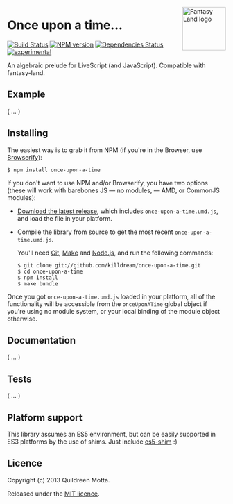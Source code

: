 <a href="https://github.com/pufuwozu/fantasy-land"><img src="https://raw.github.com/pufuwozu/fantasy-land/master/logo.png" align="right" width="100px" height="100px" alt="Fantasy Land logo" /></a>

Once upon a time...
===================

[![Build Status](https://secure.travis-ci.org/killdream/once-upon-a-time.png?branch=master)](https://travis-ci.org/killdream/once-upon-a-time)
[![NPM version](https://badge.fury.io/js/once-upon-a-time.png)](http://badge.fury.io/js/once-upon-a-time)
[![Dependencies Status](https://david-dm.org/killdream/once-upon-a-time.png)](https://david-dm.org/killdream/once-upon-a-time)
[![experimental](http://hughsk.github.io/stability-badges/dist/experimental.svg)](http://github.com/hughsk/stability-badges)

An algebraic prelude for LiveScript (and JavaScript). Compatible with fantasy-land.


## Example

( ... )


## Installing

The easiest way is to grab it from NPM (if you're in the Browser, use [Browserify][]):

    $ npm install once-upon-a-time
    
If you don't want to use NPM and/or Browserify, you have two options (these
will work with barebones JS — no modules, — AMD, or CommonJS modules):

  - [Download the latest release][download], which includes
    `once-upon-a-time.umd.js`, and load the file in your platform.
    
  - Compile the library from source to get the most recent
    `once-upon-a-time.umd.js`.

    You'll need [Git][], [Make][] and [Node.js][], and run the following
    commands:
    
        $ git clone git://github.com/killdream/once-upon-a-time.git
        $ cd once-upon-a-time
        $ npm install
        $ make bundle
    
Once you got `once-upon-a-time.umd.js` loaded in your platform, all of the
functionality will be accessible from the `onceUponATime` global object if
you're using no module system, or your local binding of the module object
otherwise.
    
[download]: http://github.com/killdream/once-upon-a-time
[Browserify]: http://browserify.org/
[Git]: http://git-scm.com/
[Make]: http://www.gnu.org/software/make/
[Node.js]: http://nodejs.org/


## Documentation

( ... )


## Tests

( ... )


## Platform support

This library assumes an ES5 environment, but can be easily supported in ES3
platforms by the use of shims. Just include [es5-shim][] :)

[es5-shim]: https://github.com/kriskowal/es5-shim


## Licence

Copyright (c) 2013 Quildreen Motta.

Released under the [MIT licence](https://github.com/killdream/once-upon-a-time/blob/master/LICENCE).

